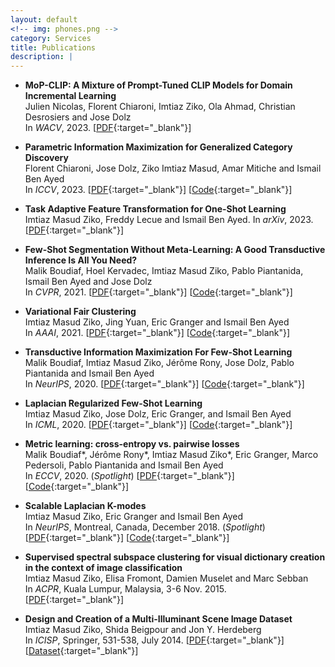 ```yaml
---
layout: default
<!-- img: phones.png -->
category: Services
title: Publications
description: |
---
```


- **MoP-CLIP: A Mixture of Prompt-Tuned CLIP Models for Domain Incremental Learning**  
Julien Nicolas, Florent Chiaroni, Imtiaz Ziko, Ola Ahmad, Christian Desrosiers and Jose Dolz  
In *WACV*, 2023. [[PDF](https://arxiv.org/pdf/2012.06166.pdf){:target="_blank"}]

- **Parametric Information Maximization for Generalized Category Discovery**  
Florent Chiaroni, Jose Dolz, Ziko Imtiaz Masud, Amar Mitiche and Ismail Ben Ayed  
In *ICCV*, 2023. [[PDF](https://openaccess.thecvf.com/content/ICCV2023/html/Chiaroni_Parametric_Information_Maximization_for_Generalized_Category_Discovery_ICCV_2023_paper.html){:target="_blank"}] [[Code](https://github.com/ThalesGroup/pim-generalized-category-discovery){:target="_blank"}] 

- **Task Adaptive Feature Transformation for One-Shot Learning**  
Imtiaz Masud Ziko, Freddy Lecue and Ismail Ben Ayed. 
In *arXiv*, 2023. [[PDF](https://arxiv.org/pdf/2304.06832.pdf){:target="_blank"}]

- **Few-Shot Segmentation Without Meta-Learning: A Good Transductive Inference Is All You Need?**  
Malik Boudiaf, Hoel Kervadec, Imtiaz Masud Ziko, Pablo Piantanida, Ismail Ben Ayed and Jose Dolz  
In *CVPR*, 2021. [[PDF](https://arxiv.org/pdf/2012.06166.pdf){:target="_blank"}] [[Code](https://github.com/mboudiaf/RePRI-for-Few-Shot-Segmentation){:target="_blank"}] 

- **Variational Fair Clustering**  
Imtiaz Masud Ziko, Jing Yuan, Eric Granger and Ismail Ben Ayed  
In *AAAI*, 2021. [[PDF](https://arxiv.org/pdf/1906.08207.pdf){:target="_blank"}] [[Code](https://github.com/imtiazziko/Clustering-with-fairness-constraints){:target="_blank"}]

 
- **Transductive Information Maximization For Few-Shot Learning**  
Malik Boudiaf, Imtiaz Masud Ziko, Jérôme Rony, Jose Dolz, Pablo Piantanida and Ismail Ben Ayed  
In *NeurIPS*, 2020. [[PDF](https://arxiv.org/pdf/2008.11297.pdf){:target="_blank"}] [[Code](https://github.com/mboudiaf/TIM){:target="_blank"}] 

- **Laplacian Regularized Few-Shot Learning**  
Imtiaz Masud Ziko, Jose Dolz, Eric Granger, and Ismail Ben Ayed  
In *ICML*, 2020. [[PDF](https://arxiv.org/pdf/2006.15486.pdf){:target="_blank"}] [[Code](https://github.com/imtiazziko/LaplacianShot){:target="_blank"}] 

- **Metric learning: cross-entropy vs. pairwise losses**  
Malik Boudiaf*, Jérôme Rony*, Imtiaz Masud Ziko*, Eric Granger, Marco Pedersoli, Pablo Piantanida and Ismail Ben Ayed  
In *ECCV*, 2020. (*Spotlight*) [[PDF](https://arxiv.org/pdf/2003.08983.pdf){:target="_blank"}] [[Code](https://github.com/jeromerony/dml_cross_entropy){:target="_blank"}] 

- **Scalable Laplacian K-modes**  
Imtiaz Masud Ziko, Eric Granger and Ismail Ben Ayed  
In *NeurIPS*, Montreal, Canada, December 2018. (*Spotlight*) [[PDF](https://arxiv.org/abs/1810.13044){:target="_blank"}] [[Code](https://github.com/imtiazziko/SLK){:target="_blank"}] 

- **Supervised spectral subspace clustering for visual dictionary creation in the context of image classification**  
Imtiaz Masud Ziko, Elisa Fromont, Damien Muselet and Marc Sebban  
In *ACPR*, Kuala Lumpur, Malaysia, 3-6 Nov. 2015. [[PDF](https://ieeexplore.ieee.org/document/7486525/){:target="_blank"}]

- **Design and Creation of a Multi-Illuminant Scene Image Dataset**  
Imtiaz Masud Ziko, Shida Beigpour and Jon Y. Herdeberg  
In *ICISP*, Springer, 531-538, July 2014. [[PDF](https://link.springer.com/chapter/10.1007/978-3-319-07998-1_61){:target="_blank"}] [[Dataset](http://www.ansatt.hig.no/mariusp/CID_MI_Dataset_ICISP_2014.zip){:target="_blank"}]
